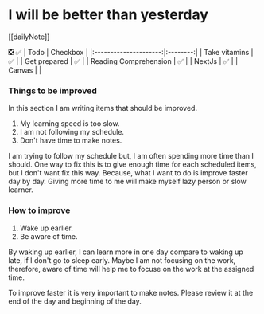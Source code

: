 # I will be better than yesterday
 [[dailyNote]]
 
❎ ✅
|         Todo          | Checkbox |
|:---------------------:|:--------:|
|     Take vitamins     |    ✅    |
|     Get prepared      |    ✅    |
| Reading Comprehension |    ✅    |
|        NextJs         |    ✅    |
|        Canvas         |          |


### Things to be improved 

In this section I am writing  items that should be improved.

1. My learning speed is too slow. 
2. I am not following my schedule. 
3. Don't have time to make notes.


I am trying to follow my schedule but, I am often spending more time than I should. One way to fix this is to give enough time for each scheduled items, but I don't want fix this way. Because, what I want to do is improve faster day by day. Giving more time to me will make myself lazy person or slow learner. 

### How to improve
1. Wake up earlier.
2. Be aware of time. 

By waking up earlier, I can learn more in one day compare to waking up late, if I don't go to sleep early.  Maybe I am not focusing on the work, therefore, aware of time will help me to focuse on the work at the assigned time.

To improve faster it is very important to make notes. Please review it at the end of the day and beginning of the day.





